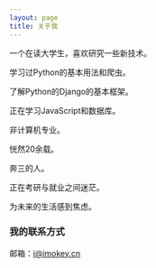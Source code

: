 ```yaml
---
layout: page
title: 关于我 
---
```


一个在读大学生，喜欢研究一些新技术。

学习过Python的基本用法和爬虫。

了解Python的Django的基本框架。

正在学习JavaScript和数据库。

非计算机专业。

恍然20余载。

奔三的人。

正在考研与就业之间迷茫。

为未来的生活感到焦虑。

### 我的联系方式
邮箱：i@imokey.cn

